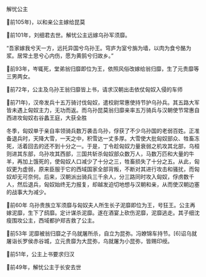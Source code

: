 解忧公主

🌹前105年)，以和亲公主嫁给昆莫

🌹前101年，刘细君去世。解忧公主远嫁乌孙军须靡。

“吾家嫁我兮天一方，远托异国兮乌孙王。穹庐为室兮旃为墙，以肉为食兮酪为浆。居常土思兮心内伤，愿为黄鹄兮归故乡。”

🌹前93年，岑辄死，堂弟翁归靡即位为王，依照风俗改嫁给翁归靡，生了元贵靡等三男两女。

🌹前72年，公主及乌孙王翁归靡皆上书，请求汉朝出击依仗匈奴入侵的车师

🌹前71年)，汉帝发兵十五万骑讨伐匈奴，遣校尉常惠使持节护乌孙兵。其五路大军皆未遇上匈奴主力，无功而返。而乌孙昆莫翁归靡亲率五万骑兵与汉朝使节常惠自西进攻匈奴右谷蠡王庭，大获全胜

冬季，匈奴单于亲自率领骑兵数万袭击乌孙，俘获了不少乌孙国的老弱百姓。正准备退兵时，天降大雪，一天之中，积雪达一丈多厚。大雪使大批匈奴部众、牲畜冻死，活着回去的还不到十分之一。于是，丁令趁匈奴力量衰弱之机攻其北部，乌桓则进其东部，乌孙攻其西部，三国共斩杀匈奴部众数万人，马数万匹和大量的牛羊，再加上饿死的，使匈奴人口减少了十分之三，牲畜损失了十分之五。从此，匈奴更为虚弱，原来臣服于它的西域国家全部背叛，不断对其进行攻击和骚扰，而匈奴却无可奈何。后来，汉朝派出骑兵三千余人，分三路同时攻入匈奴，俘虏数千人，然后退兵，匈奴始终无力报复，却越发迫切地想与汉朝和亲，从而使汉朝边塞的战事大为减少。

🌹前60年 乌孙贵族立军须靡与匈奴夫人所生长子泥靡即位为王，号狂王。公主再嫁泥靡，生下了鸱靡。定计谋杀泥靡。遂在酒宴上砍伤泥靡，泥靡逃走。其子细沈瘦围攻公主，西域都护郑吉救了公主。

🌹前53年 泥靡被翁归靡之子乌就屠所杀，自立为昆弥。冯嫽锦车持节。[6]诏乌就屠诣长罗侯赤谷城，立元贵靡为大昆弥，乌就屠为小昆弥，皆赐印绶。

🌹前51年，公主上书要求归汉

🌹前49年，解忧公主于长安去世